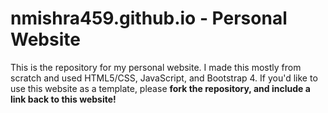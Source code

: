 # nmishra459.github.io - Personal Website

This is the repository for my personal website. I made this mostly from scratch and used HTML5/CSS, JavaScript, and Bootstrap 4. If you'd like to use this website as a template, please <b>fork the repository, and include a link back to this website!<b>
